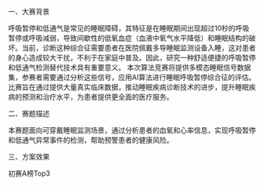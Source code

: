 一、大赛背景

  呼吸暂停和低通气是常见的睡眠障碍，其特征是在睡眠期间出现超过10秒的呼吸暂停或呼吸减弱，导致间歇性的低氧血症（血液中氧气水平降低）和睡眠结构的破坏。当前，诊断这种综合征需要患者在医院佩戴多导睡眠监测设备入睡，这对患者的身心造成较大干扰，不利于在家庭中普及。因此，研究一种舒适便捷的呼吸暂停和低通气检测替代技术具有重要意义。
本次算法竞赛将提供多模态睡眠信号数据集，参赛者需要通过分析这些信号，应用AI算法进行睡眠呼吸暂停综合征的评估。比赛旨在通过提供大量真实临床数据，推动睡眠疾病诊断技术的进步，提升睡眠疾病的预测和治疗水平，为患者提供更全面的医疗服务。

二、赛题描述

本赛题面向可穿戴睡眠监测场景，通过分析患者的血氧和心率信息，实现呼吸暂停和低通气异常事件的检测，帮助预警患者的健康风险。

三、方案效果

初赛A榜Top3

